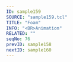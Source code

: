 ```yaml
---
ID: sample159
SOURCE: "sample159.tcl"
TITLE: "Foam"
INFO: "<BR>Animation"
RELATED: ""
seqNo: 76
prevID: sample158
nextID: sample160
---
```

